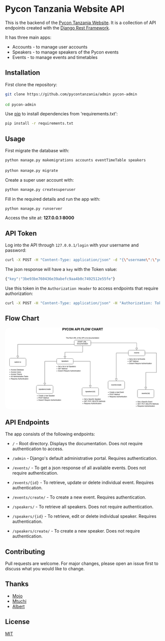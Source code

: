 # Pycon Tanzania Website API

This is the backend of the [Pycon Tanzania Website](http://pycon.or.tz). It is a collection of API endpoints created with the [Django Rest Framework](https://www.django-rest-framework.org).

It has three main apps:

 - Accounts - to manage user accounts
- Speakers - to manage speakers of the Pycon events
 - Events - to manage events and timetables

## Installation
First clone the repository:
```bash
git clone https://github.com/pycontanzania/admin pycon-admin

cd pycon-admin
```

Use [pip](https://pip.pypa.io/en/stable/) to install dependencies from 'requirements.txt':

```bash
pip install -r requirements.txt
```

## Usage
First migrate the database with:

```bash
python manage.py makemigrations accounts eventTimeTable speakers

python manage.py migrate
```
Create a super user account with:
```bash
python manage.py createsuperuser
```

Fill in the required details and run the app with:
```bash
python manage.py runserver
```
Access the site at: **127.0.0.1:8000**

## API Token

Log into the API through `127.0.0.1/login` with your username and password:

```bash
curl -X POST -H "Content-Type: application/json" -d "{\"username\":\"your-username\", \"password\":\"your-password\"}" 127.0.0.1:8000/login/
```
The json response will have a `key` with the Token value:
```bash
{"key":"3be93be760436e39abefc9aa4b0c7492512e55fe"}
```
Use this token in the `Authorization Header` to access endpoints that require authorization:
```bash
curl -X POST -H "Content-Type: application/json" -H "Authorization: Token your-token" 127.0.0.1:8000/events/create/
```

## Flow Chart

<img src="pycon-api-flowchart.png" style="border-radius: 15px;display: block; margin: auto; align:center;" alt="photo" />


## API Endpoints

The app consists of the following endpoints:
 - `/` - Root directory. Displays the documentation. Does not require authentication to access.

 - `/admin` - Django's default administrative portal. Requires authentication.

 - `/events/` - To get a json response of all available events. Does not require authentication.

 - `/events/{id}` - To retrieve, update or delete individual event. Requires authentication.

 - `/events/create/` - To create a new event. Requires authentication.

 - `/speakers/` - To retrieve all speakers. Does not require authentication.

 - `/speakers/{id}` - To retrieve, edit or delete individual speaker. Requires authentication.

- `/speakers/create/` - To create a new speaker. Does not require authentication.


## Contributing
Pull requests are welcome. For major changes, please open an issue first to discuss what you would like to change.

## Thanks

 - [Mojo](https://github.com/AvicennaJr)
 - [Mtuchi](https://github.com/mtuchi)
 - [Albert](https://github.com/AlbertSigsbert)

## License
[MIT](https://choosealicense.com/licenses/mit/)
